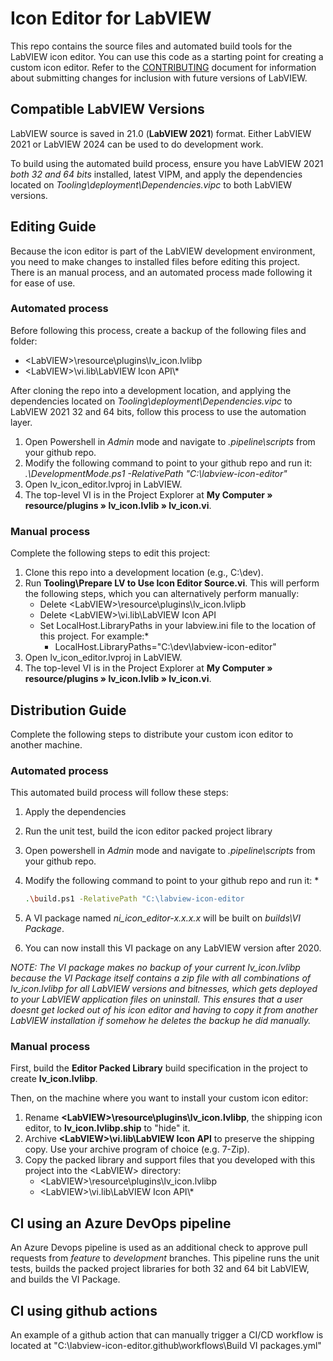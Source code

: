 # Icon Editor for LabVIEW #

This repo contains the source files and automated build tools for the LabVIEW icon editor.
You can use this code as a starting point for creating a custom icon editor. Refer to the [CONTRIBUTING](CONTRIBUTING.md) document for information about submitting changes for inclusion with future versions of LabVIEW.

## Compatible LabVIEW Versions

LabVIEW source is saved in 21.0 (__LabVIEW 2021__) format. Either LabVIEW 2021 or LabVIEW 2024 can be used to do development work.

To build using the automated build process,  ensure you have LabVIEW 2021 *both 32 and 64 bits* installed, latest VIPM, and apply the dependencies located on *Tooling\deployment\Dependencies.vipc* to both LabVIEW versions.

## Editing Guide 

Because the icon editor is part of the LabVIEW development environment, you need to make changes to installed files before editing this project. There is an manual process, and an automated process made following it for ease of use.

### Automated process 

Before following this process, create a backup of the following files and folder:
   - \<LabVIEW\>\\resource\\plugins\\lv_icon.lvlibp 
   - \<LabVIEW\>\\vi.lib\\LabVIEW Icon API\\*

After cloning the repo into a development location, and applying the dependencies located on *Tooling\deployment\Dependencies.vipc* to LabVIEW 2021 32 and 64 bits, follow this process to use the automation layer.

1. Open Powershell in *Admin* mode and navigate to *.pipeline\scripts* from your github repo.
2. Modify the following command to point to your github repo and run it: *.\DevelopmentMode.ps1 -RelativePath "C:\labview-icon-editor"*
3. Open lv_icon_editor.lvproj in LabVIEW.
4. The top-level VI is in the Project Explorer at __My Computer &#x00BB; resource/plugins &#x00BB; lv_icon.lvlib &#x00BB; lv_icon.vi__.

### Manual process  

Complete the following steps to edit this project:
1. Clone this repo into a development location (e.g., C:\dev).
2. Run __Tooling\Prepare LV to Use Icon Editor Source.vi__.
This will perform the following steps, which you can alternatively perform manually:
   * Delete \<LabVIEW\>\\resource\\plugins\\lv_icon.lvlipb
   * Delete \<LabVIEW\>\\vi.lib\\LabVIEW Icon API
   * Set LocalHost.LibraryPaths in your labview.ini file to the location of this project. For example:*
       *   LocalHost.LibraryPaths="C:\\dev\\labview-icon-editor"
3. Open lv_icon_editor.lvproj in LabVIEW.
4. The top-level VI is in the Project Explorer at __My Computer &#x00BB; resource/plugins &#x00BB; lv_icon.lvlib &#x00BB; lv_icon.vi__.

## Distribution Guide

Complete the following steps to distribute your custom icon editor to another machine.

### Automated process 

This automated build process will follow these steps: 

1. Apply the dependencies
2. Run the unit test, 
build the icon editor packed project library

1. Open powershell in *Admin* mode and navigate to *.pipeline\scripts* from your github repo.
2. Modify the following command to point to your github repo and run it: *
   ```bash
   .\build.ps1 -RelativePath "C:\labview-icon-editor
   ```
4. A VI package named *ni_icon_editor-x.x.x.x* will be built on *builds\VI Package*.
5. You can now install this VI package on any LabVIEW version after 2020. 

*NOTE: The VI package makes no backup of your current lv_icon.lvlibp because the VI Package itself contains a zip file with all combinations of lv_icon.lvlibp for all LabVIEW versions and bitnesses, which gets deployed to your LabVIEW application files on uninstall. This ensures that a user doesnt get locked out of his icon editor and having to copy it from another LabVIEW installation if somehow he deletes the backup he did manually.*

### Manual process  

First, build the __Editor Packed Library__ build specification in the project to create __lv_icon.lvlibp__.

Then, on the machine where you want to install your custom icon editor:
1. Rename __\<LabVIEW\>\\resource\\plugins\\lv_icon.lvlibp__, the shipping icon editor, to __lv_icon.lvlibp.ship__ to "hide" it.
2. Archive __\<LabVIEW\>\\vi.lib\\LabVIEW Icon API__ to preserve the shipping copy.  Use your archive program of choice (e.g. 7-Zip).
3. Copy the packed library and support files that you developed with this project into the \<LabVIEW\> directory:  
   - \<LabVIEW\>\\resource\\plugins\\lv_icon.lvlibp 
   - \<LabVIEW\>\\vi.lib\\LabVIEW Icon API\\*

## CI using an Azure DevOps pipeline

An Azure Devops pipeline is used as an additional check to approve pull requests from *feature* to *development* branches. This pipeline runs the unit tests, builds the packed project libraries for both 32 and 64 bit LabVIEW, and builds the VI Package.

## CI using github actions

An example of a github action that can manually trigger a CI/CD workflow is located at "C:\labview-icon-editor\.github\workflows\Build VI packages.yml"


